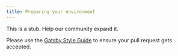 ```yaml
---
title: Preparing your environment
---
```


This is a stub. Help our community expand it.

Please use the [Gatsby Style Guide](/docs/gatsby-style-guide/) to ensure your
pull request gets accepted.
